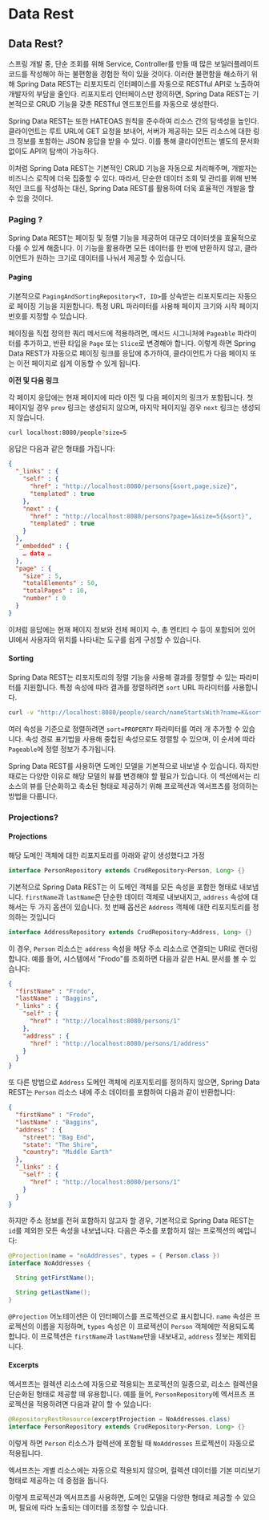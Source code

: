 # Data Rest

## Data Rest?

스프링 개발 중, 단순 조회를 위해 Service, Controller를 만들 때 많은 보일러플레이트 코드를 작성해야 하는 불편함을 경험한 적이 있을 것이다. 이러한 불편함을 해소하기 위해 Spring Data REST는 리포지토리 인터페이스를 자동으로 RESTful API로 노출하여 개발자의 부담을 줄인다. 리포지토리 인터페이스만 정의하면, Spring Data REST는 기본적으로 CRUD 기능을 갖춘 RESTful 엔드포인트를 자동으로 생성한다.

Spring Data REST는 또한 HATEOAS 원칙을 준수하여 리소스 간의 탐색성을 높인다. 클라이언트는 루트 URL에 GET 요청을 보내어, 서버가 제공하는 모든 리소스에 대한 링크 정보를 포함하는 JSON 응답을 받을 수 있다. 이를 통해 클라이언트는 별도의 문서화 없이도 API의 탐색이 가능하다.

이처럼 Spring Data REST는 기본적인 CRUD 기능을 자동으로 처리해주며, 개발자는 비즈니스 로직에 더욱 집중할 수 있다. 따라서, 단순한 데이터 조회 및 관리를 위해 반복적인 코드를 작성하는 대신, Spring Data REST를 활용하여 더욱 효율적인 개발을 할 수 있을 것이다.

### Paging ?

Spring Data REST는 페이징 및 정렬 기능을 제공하여 대규모 데이터셋을 효율적으로 다룰 수 있게 해줍니다. 이 기능을 활용하면 모든 데이터를 한 번에 반환하지 않고, 클라이언트가 원하는 크기로 데이터를 나눠서 제공할 수 있습니다.

#### Paging

기본적으로 `PagingAndSortingRepository<T, ID>`를 상속받는 리포지토리는 자동으로 페이징 기능을 지원합니다. 특정 URL 파라미터를 사용해 페이지 크기와 시작 페이지 번호를 지정할 수 있습니다.&#x20;

페이징을 직접 정의한 쿼리 메서드에 적용하려면, 메서드 시그니처에 `Pageable` 파라미터를 추가하고, 반환 타입을 `Page` 또는 `Slice`로 변경해야 합니다. 이렇게 하면 Spring Data REST가 자동으로 페이징 링크를 응답에 추가하여, 클라이언트가 다음 페이지 또는 이전 페이지로 쉽게 이동할 수 있게 됩니다.

**이전 및 다음 링크**

각 페이지 응답에는 현재 페이지에 따라 이전 및 다음 페이지의 링크가 포함됩니다. 첫 페이지일 경우 `prev` 링크는 생성되지 않으며, 마지막 페이지일 경우 `next` 링크는 생성되지 않습니다.&#x20;

```bash
curl localhost:8080/people?size=5
```

응답은 다음과 같은 형태를 가집니다:

```json
{
  "_links" : {
    "self" : {
      "href" : "http://localhost:8080/persons{&sort,page,size}", 
      "templated" : true
    },
    "next" : {
      "href" : "http://localhost:8080/persons?page=1&size=5{&sort}", 
      "templated" : true
    }
  },
  "_embedded" : {
    … data …
  },
  "page" : { 
    "size" : 5,
    "totalElements" : 50,
    "totalPages" : 10,
    "number" : 0
  }
}
```

이처럼 응답에는 현재 페이지 정보와 전체 페이지 수, 총 엔티티 수 등이 포함되어 있어 UI에서 사용자의 위치를 나타내는 도구를 쉽게 구성할 수 있습니다.

#### Sorting

Spring Data REST는 리포지토리의 정렬 기능을 사용해 결과를 정렬할 수 있는 파라미터를 지원합니다. 특정 속성에 따라 결과를 정렬하려면 `sort` URL 파라미터를 사용합니다.&#x20;

```bash
curl -v "http://localhost:8080/people/search/nameStartsWith?name=K&sort=name,desc"
```

여러 속성을 기준으로 정렬하려면 `sort=PROPERTY` 파라미터를 여러 개 추가할 수 있습니다. 속성 경로 표기법을 사용해 중첩된 속성으로도 정렬할 수 있으며, 이 순서에 따라 `Pageable`에 정렬 정보가 추가됩니다.

Spring Data REST를 사용하면 도메인 모델을 기본적으로 내보낼 수 있습니다. 하지만 때로는 다양한 이유로 해당 모델의 뷰를 변경해야 할 필요가 있습니다. 이 섹션에서는 리소스의 뷰를 단순화하고 축소된 형태로 제공하기 위해 프로젝션과 엑서프츠를 정의하는 방법을 다룹니다.

### Projections?

#### Projections

해당 도메인 객체에 대한 리포지토리를 아래와 같이 생성했다고 가정

```java
interface PersonRepository extends CrudRepository<Person, Long> {}
```

기본적으로 Spring Data REST는 이 도메인 객체를 모든 속성을 포함한 형태로 내보냅니다. `firstName`과 `lastName`은 단순한 데이터 객체로 내보내지고, `address` 속성에 대해서는 두 가지 옵션이 있습니다. 첫 번째 옵션은 `Address` 객체에 대한 리포지토리를 정의하는 것입니다

```java
interface AddressRepository extends CrudRepository<Address, Long> {}
```

이 경우, `Person` 리소스는 `address` 속성을 해당 주소 리소스로 연결되는 URI로 렌더링합니다. 예를 들어, 시스템에서 "Frodo"를 조회하면 다음과 같은 HAL 문서를 볼 수 있습니다:

```json
{
  "firstName" : "Frodo",
  "lastName" : "Baggins",
  "_links" : {
    "self" : {
      "href" : "http://localhost:8080/persons/1"
    },
    "address" : {
      "href" : "http://localhost:8080/persons/1/address"
    }
  }
}
```

또 다른 방법으로 `Address` 도메인 객체에 리포지토리를 정의하지 않으면, Spring Data REST는 `Person` 리소스 내에 주소 데이터를 포함하여 다음과 같이 반환합니다:

```json
{
  "firstName" : "Frodo",
  "lastName" : "Baggins",
  "address" : {
    "street": "Bag End",
    "state": "The Shire",
    "country": "Middle Earth"
  },
  "_links" : {
    "self" : {
      "href" : "http://localhost:8080/persons/1"
    }
  }
}
```

하지만 주소 정보를 전혀 포함하지 않고자 할 경우, 기본적으로 Spring Data REST는 `id`를 제외한 모든 속성을 내보냅니다. 다음은 주소를 포함하지 않는 프로젝션의 예입니다:

```java
@Projection(name = "noAddresses", types = { Person.class }) 
interface NoAddresses { 

  String getFirstName(); 

  String getLastName(); 
}
```

`@Projection` 어노테이션은 이 인터페이스를 프로젝션으로 표시합니다. `name` 속성은 프로젝션의 이름을 지정하며, `types` 속성은 이 프로젝션이 `Person` 객체에만 적용되도록 합니다. 이 프로젝션은 `firstName`과 `lastName`만을 내보내고, `address` 정보는 제외됩니다.

#### Excerpts

엑서프츠는 컬렉션 리소스에 자동으로 적용되는 프로젝션의 일종으로, 리소스 컬렉션을 단순화된 형태로 제공할 때 유용합니다. 예를 들어, `PersonRepository`에 엑서프츠 프로젝션을 적용하려면 다음과 같이 할 수 있습니다:

```java
@RepositoryRestResource(excerptProjection = NoAddresses.class)
interface PersonRepository extends CrudRepository<Person, Long> {}
```

이렇게 하면 `Person` 리소스가 컬렉션에 포함될 때 `NoAddresses` 프로젝션이 자동으로 적용됩니다.

엑서프츠는 개별 리소스에는 자동으로 적용되지 않으며, 컬렉션 데이터를 기본 미리보기 형태로 제공하는 데 중점을 둡니다.

이렇게 프로젝션과 엑서프츠를 사용하면, 도메인 모델을 다양한 형태로 제공할 수 있으며, 필요에 따라 노출되는 데이터를 조정할 수 있습니다.
